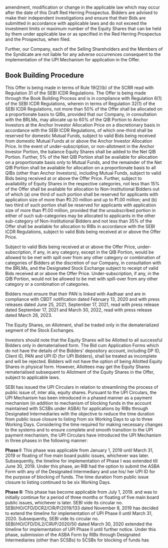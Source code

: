 amendment, modification or change in the applicable law which may occur after the date of this Draft Red Herring Prospectus. Bidders are advised to make their independent investigations and ensure that their Bids are submitted in accordance with applicable laws and do not exceed the investment limits or maximum number of the Equity Shares that can be held by them under applicable law or as specified in the Red Herring Prospectus and the Prospectus, when filed.

Further, our Company, each of the Selling Shareholders and the Members of the Syndicate are not liable for any adverse occurrences consequent to the implementation of the UPI Mechanism for application in the Offer.

## Book Building Procedure

This Offer is being made in terms of Rule 19(2)(b) of the SCRR read with Regulation 31 of the SEBI ICDR Regulations. The Offer is being made through the Book Building Process and is in compliance with Regulation 6(1) of the SEBI ICDR Regulations, wherein in terms of Regulation 32(1) of the SEBI ICDR Regulations, not more than 50% of the Offer shall be allocated on a proportionate basis to QIBs, provided that our Company, in consultation with the BRLMs, may allocate up to 60% of the QIB Portion to Anchor Investors at the Anchor Investor Allocation Price on a discretionary basis in accordance with the SEBI ICDR Regulations, of which one-third shall be reserved for domestic Mutual Funds, subject to valid Bids being received from domestic Mutual Funds at or above the Anchor Investor Allocation Price. In the event of under-subscription, or non-allotment in the Anchor Investor Portion, the balance Equity Shares shall be added to the Net QIB Portion. Further, 5% of the Net QIB Portion shall be available for allocation on a proportionate basis only to Mutual Funds, and the remainder of the Net QIB Portion shall be available for allocation on a proportionate basis to all QIBs (other than Anchor Investors), including Mutual Funds, subject to valid Bids being received at or above the Offer Price. Further, subject to availability of Equity Shares in the respective categories, not less than 15% of the Offer shall be available for allocation to Non-Institutional Bidders out of which (a) one third of such portion shall be reserved for applicants with application size of more than ₹0.20 million and up to ₹1.00 million; and (b) two third of such portion shall be reserved for applicants with application size of more than ₹1.00 million, provided that the unsubscribed portion in either of such sub-categories may be allocated to applicants in the other sub-category of Non-Institutional Bidders and not less than 35% of the Offer shall be available for allocation to RIBs in accordance with the SEBI ICDR Regulations, subject to valid Bids being received at or above the Offer Price.

Subject to valid Bids being received at or above the Offer Price, under-subscription, if any, in any category, except in the QIB Portion, would be allowed to be met with spill over from any other category or combination of categories of Bidders at the discretion of our Company, in consultation with the BRLMs, and the Designated Stock Exchange subject to receipt of valid Bids received at or above the Offer Price. Under-subscription, if any, in the QIB Portion, would not be allowed to be met with spill-over from any other category or a combination of categories.

Bidders must ensure that their PAN is linked with Aadhaar and are in compliance with CBDT notification dated February 13, 2020 and with press releases dated June 25, 2021, September 17, 2021, read with press release dated September 17, 2021 and March 30, 2022, read with press release dated March 28, 2023.

The Equity Shares, on Allotment, shall be traded only in the dematerialized segment of the Stock Exchanges.

Investors should note that the Equity Shares will be Allotted to all successful Bidders only in dematerialised form. The Bid cum Application Forms which do not have the details of the Bidders' depository account, including DP ID, Client ID, PAN and UPI ID (for UPI Bidders), shall be treated as incomplete and will be rejected. Bidders will not have the option of being Allotted Equity Shares in physical form. However, Allottees may get the Equity Shares rematerialised subsequent to Allotment of the Equity Shares in the Offer, subject to applicable laws.

SEBI has issued the UPI Circulars in relation to streamlining the process of public issue of, inter alia, equity shares. Pursuant to the UPI Circulars, the UPI Mechanism has been introduced in a phased manner as a payment mechanism (in addition to mechanism of blocking funds in the account maintained with SCSBs under ASBA) for applications by RIBs through Designated Intermediaries with the objective to reduce the time duration from public issue closure to listing from six Working Days to up to three Working Days. Considering the time required for making necessary changes to the systems and to ensure complete and smooth transition to the UPI payment mechanism, the UPI Circulars have introduced the UPI Mechanism in three phases in the following manner:

**Phase I:** This phase was applicable from January 1, 2019 until March 31, 2019 or floating of five main board public issues, whichever was later. Subsequently, the timeline for implementation of Phase I was extended till June 30, 2019. Under this phase, an RIB had the option to submit the ASBA Form with any of the Designated Intermediary and use his/ her UPI ID for the purpose of blocking of funds. The time duration from public issue closure to listing continued to be six Working Days.

**Phase II:** This phase has become applicable from July 1, 2019. and was to initially continue for a period of three months or floating of five main board public issues, whichever is later. SEBI vide its circular no. SEBI/HO/CFD/DCR2/CIR/P/2019/133 dated November 8, 2019 has decided to extend the timeline for implementation of UPI Phase II until March 31, 2020. Subsequently, SEBI vide its circular no. SEBI/HO/CFD/DIL2/CIR/P/2020/50 dated March 30, 2020 extended the timeline for implementation of UPI Phase II until further notice. Under this phase, submission of the ASBA Form by RIBs through Designated Intermediaries (other than SCSBs) to SCSBs for blocking of funds has